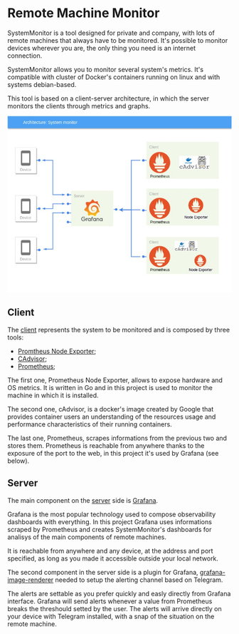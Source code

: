 # Remote Machine Monitor

SystemMonitor is a tool designed for private and company, with lots of remote machines that always have to be monitored. It's possible to monitor devices wherever you are, the only thing you need is an internet connection.

SystemMonitor allows you to monitor several system's metrics. It's compatible with cluster of Docker's containers running on linux and with systems debian-based.

This tool is based on a client-server architecture, in which the server monitors the clients through metrics and graphs.

![Architecture](projectImage.jpg)

## Client

The [client](SystemMonitor/Client) represents the system to be monitored and is composed by three tools:
- [Promtheus Node Exporter](https://github.com/prometheus/node_exporter);
- [CAdvisor](https://github.com/google/cadvisor);
- [Prometheus](https://prometheus.io/);

The first one, Prometheus Node Exporter, allows to expose hardware and OS metrics. It is written in Go and in this project is used to monitor the machine in which it is installed.

The second one, cAdvisor, is a docker's image created by Google that provides container users an understanding of the resources usage and performance characteristics of their running containers.

The last one, Prometheus, scrapes informations from the previous two and stores them. Prometheus is reachable from anywhere thanks to the exposure of the port to the web, in this project it's used by Grafana (see below).  

## Server

The main component on the [server](SystemMonitor/Server) side is [Grafana](https://grafana.com/).

Grafana is the most popular technology used to compose observability dashboards with everything. 
In this project Grafana uses informations scraped by Prometheus and creates SystemMonitor's dashboards for analisys of the main components of remote machines.

It is reachable from anywhere and any device, at the address and port specified, as long as you made it accessible outside your local network. 

The second component in the server side is a plugin for Grafana, [grafana-image-renderer](https://grafana.com/grafana/plugins/grafana-image-renderer) needed to setup the alerting channel based on Telegram.

The alerts are settable as you prefer quickly and easly directly from Grafana interface. Grafana will send alerts whenever a value from Prometheus breaks the threshould setted by the user. The alerts will arrive directly on your device with Telegram installed, with a snap of the situation on the remote machine.
